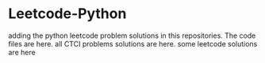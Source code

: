 # Leetcode-Python
adding the python leetcode problem solutions in this repositories. 
The code files are here.
all CTCI problems solutions are here.
some leetcode solutions are here


































































































































































































































































































































































































